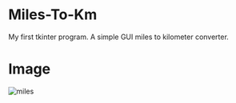 # Miles-To-Km
My first tkinter program. A simple GUI miles to kilometer converter.
# Image
![miles](https://user-images.githubusercontent.com/64097953/124823015-225e0500-df8a-11eb-84ea-c22f3d4a5545.png)
